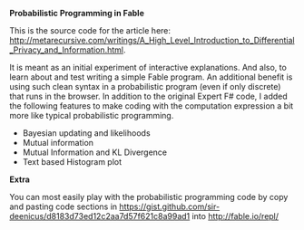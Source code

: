 **Probabilistic Programming in Fable**

This is the source code for the article here: http://metarecursive.com/writings/A_High_Level_Introduction_to_Differential_Privacy_and_Information.html. 

It is meant as an initial experiment of interactive explanations. 
And also, to learn about and test writing a simple Fable program. An additional benefit is using such clean syntax
in a probabilistic program (even if only discrete) that runs in the browser. In addition to the original Expert F# code, I added
the following features to make coding with the computation expression a bit more like typical probabilistic programming.

* Bayesian updating and likelihoods
* Mutual information
* Mutual Information and KL Divergence
* Text based Histogram plot

**Extra**

You can most easily play with the probabilistic programming code by copy and pasting code sections in https://gist.github.com/sir-deenicus/d8183d73ed12c2aa7d57f621c8a99ad1 into http://fable.io/repl/